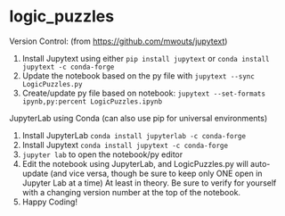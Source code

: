 # logic_puzzles

Version Control: (from https://github.com/mwouts/jupytext)

1. Install Jupytext using either ```pip install jupytext``` or ```conda install jupytext -c conda-forge```
2. Update the notebook based on the py file with ```jupytext --sync LogicPuzzles.py```
3. Create/update py file based on notebook: ```jupytext --set-formats ipynb,py:percent LogicPuzzles.ipynb```


JupyterLab using Conda (can also use pip for universal environments)
1. Install JupyterLab ```conda install jupyterlab -c conda-forge```
2. Install Jupytext ```conda install jupytext -c conda-forge```
3. ```jupyter lab``` to open the notebook/py editor
4. Edit the notebook using JupyterLab, and LogicPuzzles.py will auto-update (and vice versa, though be sure to keep only ONE open in Jupyter Lab at a time) At least in theory. Be sure to verify for yourself with a changing version number at the top of the notebook.
5. Happy Coding!